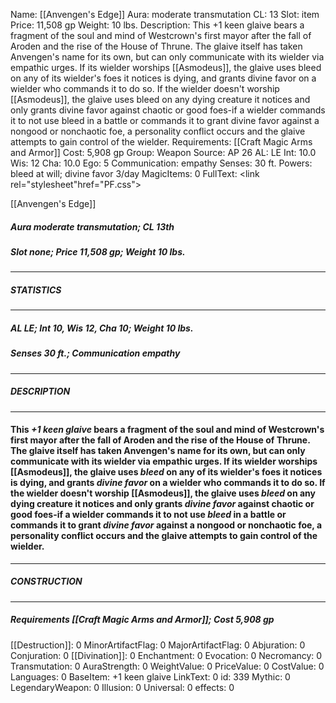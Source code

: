 Name: [[Anvengen's Edge]]
Aura: moderate transmutation
CL: 13
Slot: item
Price: 11,508 gp
Weight: 10 lbs.
Description: This +1 keen glaive bears a fragment of the soul and mind of Westcrown's first mayor after the fall of Aroden and the rise of the House of Thrune. The glaive itself has taken Anvengen's name for its own, but can only communicate with its wielder via empathic urges. If its wielder worships [[Asmodeus]], the glaive uses bleed on any of its wielder's foes it notices is dying, and grants divine favor on a wielder who commands it to do so. If the wielder doesn't worship [[Asmodeus]], the glaive uses bleed on any dying creature it notices and only grants divine favor against chaotic or good foes-if a wielder commands it to not use bleed in a battle or commands it to grant divine favor against a nongood or nonchaotic foe, a personality conflict occurs and the glaive attempts to gain control of the wielder.
Requirements: [[Craft Magic Arms and Armor]]
Cost: 5,908 gp
Group: Weapon
Source: AP 26
AL: LE
Int: 10.0
Wis: 12
Cha: 10.0
Ego: 5
Communication: empathy
Senses: 30 ft.
Powers: bleed at will; divine favor 3/day
MagicItems: 0
FullText: <link rel="stylesheet"href="PF.css"><div class="heading"><p class="alignleft">[[Anvengen's Edge]]</p><div style="clear: both;"></div></div><div><h5><b>Aura </b>moderate transmutation; <b>CL </b>13th</h5><h5><b>Slot </b>none; <b>Price </b>11,508 gp; <b>Weight </b>10 lbs.</h5></div><hr/><div><h5><b>STATISTICS</b></h5></div><hr/><div><h5><b>AL </b>LE; <b>Int </b>10, <b>Wis </b>12, <b>Cha </b>10; <b>Weight </b>10 lbs.</h5><h5><b>Senses </b>30 ft.; <b>Communication </b>empathy</h5></div><hr/><div><h5><b>DESCRIPTION</b></h5></div><hr/><div><h4><p>This <i>+1 keen glaive</i> bears a fragment of the soul and mind of Westcrown's first mayor after the fall of Aroden and the rise of the House of Thrune. The glaive itself has taken Anvengen's name for its own, but can only communicate with its wielder via empathic urges. If its wielder worships [[Asmodeus]], the glaive uses <i>bleed</i> on any of its wielder's foes it notices is dying, and grants <i>divine favor</i> on a wielder who commands it to do so. If the wielder doesn't worship [[Asmodeus]], the glaive uses <i>bleed</i> on any dying creature it notices and only grants <i>divine favor</i> against chaotic or good foes-if a wielder commands it to not use <i>bleed</i> in a battle or commands it to grant <i>divine favor</i> against a nongood or nonchaotic foe, a personality conflict occurs and the glaive attempts to gain control of the wielder.</p></h4></div><hr/><div><h5><b>CONSTRUCTION</b></h5></div><hr/><div><h5><b>Requirements </b>[[Craft Magic Arms and Armor]]; <b>Cost </b>5,908 gp</h5></div>
[[Destruction]]: 0
MinorArtifactFlag: 0
MajorArtifactFlag: 0
Abjuration: 0
Conjuration: 0
[[Divination]]: 0
Enchantment: 0
Evocation: 0
Necromancy: 0
Transmutation: 0
AuraStrength: 0
WeightValue: 0
PriceValue: 0
CostValue: 0
Languages: 0
BaseItem: +1 keen glaive
LinkText: 0
id: 339
Mythic: 0
LegendaryWeapon: 0
Illusion: 0
Universal: 0
effects: 0

